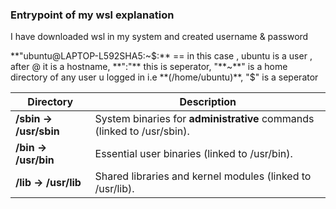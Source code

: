 ### Entrypoint of my wsl explanation
I have downloaded wsl in my system and created username & password

**"ubuntu@LAPTOP-L592SHA5:~$:** == in this case , ubuntu is a user , after @ it is a hostname, **":"** this is seperator, "**~**" is a home directory of any user u logged in i.e **(/home/ubuntu)**, "$" is a seperator


| Directory                 |              Description                                                     |
|-------------------------  |-------------------------------------------------------------------           |
| **/sbin -> /usr/sbin**  	| System binaries for **administrative** commands (linked to /usr/sbin).       |
| **/bin -> /usr/bin**      |	Essential user binaries (linked to /usr/bin).                                |
| **/lib -> /usr/lib**	    | Shared libraries and kernel modules (linked to /usr/lib).                    |
 
